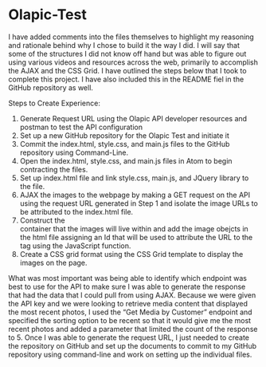 # Olapic-Test

I have added comments into the files themselves to highlight my reasoning and rationale behind why I chose to build it the way I did. I will say that some of the structures I did not know off hand but was able to figure out using various videos and resources across the web, primarily to accomplish the AJAX and the CSS Grid. I have outlined the steps below that I took to complete this project. I have also included this in the README fiel in the GitHub repository as well.

Steps to Create Experience:
1.	Generate Request URL using the Olapic API developer resources and postman to test the API configuration
2.	Set up a new GitHub repository for the Olapic Test  and initiate it
3.	Commit the index.html, style.css, and main.js files to the GitHub repository using Command-Line.
4.	Open the index.html, style.css, and main.js files in Atom to begin contracting the files.
5.	Set up index.html file and link style.css, main.js, and JQuery library to the file.
6.	AJAX  the images to the webpage by making a GET request on the API using the request URL generated in Step 1 and isolate the image URLs to be attributed to the index.html file.
7.	Construct the <div> container that the images will live within and add the image obejcts in the html file assigning an Id that will be used to attribute the URL to the <img> tag using the JavaScript function.
8.	Create a CSS grid format using the CSS Grid template to display the images on the page.

What was most important was being able to identify which endpoint was best to use for the API to make sure I was able to generate the response that had the data that I could pull from using AJAX. Because we were given the API key and we were looking to retrieve media content that displayed the most recent photos, I used the “Get Media by Customer” endpoint and specified the sorting option to be recent so that it would give me the most recent photos and added a parameter that limited the count of the response to 5. Once I was able to generate the request URL, I just needed to create the repository on GitHub and set up the documents to commit to my GitHub repository using command-line and work on setting up the individual files. 

